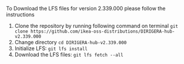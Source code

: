 To Download the LFS files for version 2.339.000 please follow the instructions

1. Clone the repository by running following command on terminal `git clone https://github.com/ikea-oss-distributions/DIRIGERA-hub-v2.339.000`
2. Change directory `cd DIRIGERA-hub-v2.339.000`
3. Initialize LFS: `git lfs install`
4. Download the LFS files: `git lfs fetch --all`
